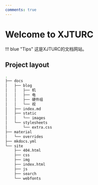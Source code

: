 ```yaml
---
comments: true
---
```


# Welcome to XJTURC

!!! blue "Tips"
    这是XJTURC的文档网站。

## Project layout

```bash
.
├── docs
│   ├── blog
│   │   ├── 机
│   │   ├── 电
│   │   ├── 硬件组
│   │   └── 视
│   ├── index.md
│   ├── static
│   │   └── images
│   └── stylesheets
│       └── extra.css
├── material
│   └── overrides
├── mkdocs.yml
└── site
    ├── 404.html
    ├── css
    ├── img
    ├── index.html
    ├── js
    ├── search
    └── webfonts
```

